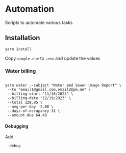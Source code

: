 # Automation

Scripts to automate various tasks

## Installation

```
yarn install
```

Copy `sample.env` to `.env` and update the values


### Water billing

```

yarn water --subject "Water and Sewer Usage Report" \
 --to "email1@gmail.com,email2@pm.me" \
 --billing-start "11/16/2023" \
 --billing-date "12/19/2023" \
 --total 128.85 \
 --avg-per-day  2.08 \
 --days-of-occupancy 31 \
 --amount-due 64.43

```

#### Debugging

Add 

```
--debug

```